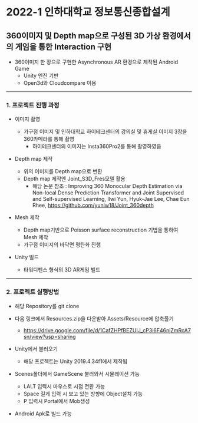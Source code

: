 # 2022-1 인하대학교 정보통신종합설계

## 360이미지 및 Depth map으로 구성된 3D 가상 환경에서의 게임을 통한 Interaction 구현

- 360이미지 한 장으로 구현한 Asynchronous AR 환경으로 제작된 Android Game
	- Unity 엔진 기반
	- Open3d와 Cloudcompare 이용
	

------------

### 1. 프로젝트 진행 과정

- 이미지 촬영
	- 가구점 이미지 및 인하대학교 하이테크센터의 강의실 및 휴게실 이미지 3장을 360카메라를 통해 촬영
		- 하이테크센터의 이미지는 Insta360Pro2를 통해 촬영하였음
		
- Depth map 제작
	- 위의 이미지를 Depth map으로 변환
	- Depth map 제작엔 Joint_S3D_Fres모델 활용
		- 해당 논문 참조 : Improving 360 Monocular Depth Estimation via Non-local Dense Prediction Transformer and Joint Supervised and Self-supervised Learning,
											Ilwi Yun, Hyuk-Jae Lee, Chae Eun Rhee,
											https://github.com/yuniw18/Joint_360depth
											
- Mesh 제작
	- Depth map기반으로 Poisson surface reconstruction 기법을 통하여 Mesh 제작
	- 가구점 이미지의 바닥면 평탄화 진행
	
- Unity 빌드
	- 타워디펜스 형식의 3D AR게임 빌드
	
----------
### 2. 프로젝트 실행방법

- 해당 Repository를 git clone

- 다음 링크에서 Resources.zip을 다운받아 Assets/Resource에 압축풀기
	- https://drive.google.com/file/d/1CafZHPfBEZUIJ_cP3i6F46njZmRcA7sn/view?usp=sharing

- Unity에서 불러오기
	- 해당 프로젝트는 Unity 2019.4.34f1에서 제작됨
	
- Scenes폴더에서 GameScene 불러와서 시뮬레이션 가능
	- LALT 입력시 마우스로 시점 전환 가능
	- Space 길게 입력 시 보고 있는 방향에 Object설치 가능
	- P 입력시 Portal에서 Mob생성
	
- Android Apk로 빌드 가능
